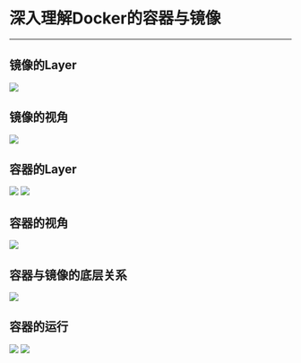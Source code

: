 # 深入理解Docker的容器与镜像
---

## 镜像的Layer
![](/assets/镜像的Layer.png)

## 镜像的视角
![](/assets/镜像的视角.png)

## 容器的Layer
![](/assets/容器的Layer1.png)
![](/assets/容器的Layer2.png)

## 容器的视角
![](/assets/容器的视角.png)

## 容器与镜像的底层关系
![](/assets/容器与镜像的底层关系.png)

## 容器的运行
![](/assets/容器的运行.png)
![](/assets/容器的运行1.png)
